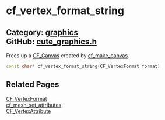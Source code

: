 [//]: # (This file is automatically generated by Cute Framework's docs parser.)
[//]: # (Do not edit this file by hand!)
[//]: # (See: https://github.com/RandyGaul/cute_framework/blob/master/samples/docs_parser.cpp)
[](../header.md ':include')

# cf_vertex_format_string

Category: [graphics](/api_reference?id=graphics)  
GitHub: [cute_graphics.h](https://github.com/RandyGaul/cute_framework/blob/master/include/cute_graphics.h)  
---

Frees up a [CF_Canvas](/graphics/cf_canvas.md) created by [cf_make_canvas](/graphics/cf_make_canvas.md).

```cpp
const char* cf_vertex_format_string(CF_VertexFormat format)
```

## Related Pages

[CF_VertexFormat](/graphics/cf_vertexformat.md)  
[cf_mesh_set_attributes](/graphics/cf_mesh_set_attributes.md)  
[CF_VertexAttribute](/graphics/cf_vertexattribute.md)  
